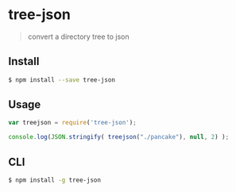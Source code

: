 # tree-json
> convert a directory tree to json

## Install

```bash
$ npm install --save tree-json
```

## Usage

```js
var treejson = require('tree-json');

console.log(JSON.stringify( treejson("./pancake"), null, 2) );
```

## CLI

```bash
$ npm install -g tree-json
```